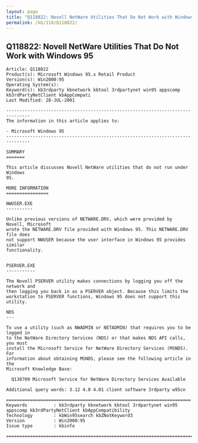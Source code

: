 ```yaml
---
layout: page
title: "Q118822: Novell NetWare Utilities That Do Not Work with Windows 95"
permalink: /kb/118/Q118822/
---
```


## Q118822: Novell NetWare Utilities That Do Not Work with Windows 95

	Article: Q118822
	Product(s): Microsoft Windows 95.x Retail Product
	Version(s): Win2000:95
	Operating System(s): 
	Keyword(s): kb3rdparty kbnetwork kbtool 3rdpartynet win95 appscomp kb3rdPartyNetClient kbAppCompati
	Last Modified: 28-JUL-2001
	
	-------------------------------------------------------------------------------
	The information in this article applies to:
	
	- Microsoft Windows 95 
	-------------------------------------------------------------------------------
	
	SUMMARY
	=======
	
	This article discusses Novell NetWare utilities that do not run under Windows
	95.
	
	MORE INFORMATION
	================
	
	NWUSER.EXE
	----------
	
	Unlike previous versions of NETWARE.DRV, which were provided by Novell, Microsoft
	wrote the NETWARE.DRV file provided with Windows 95. This NETWARE.DRV file does
	not support NWUSER because the user interface in Windows 95 provides similar
	functionality.
	
	
	PSERVER.EXE
	-----------
	
	The Novell PSERVER utility makes connections by logging you off the network and
	then logging you back in as a PSERVER object. Because this limits the
	workstation to PSERVER functions, Windows 95 does not support this utility.
	
	NDS
	---
	
	To use a utility (such as NWADMIN or NETADMIN) that requires you to be logged in
	to the NetWare Directory Services (NDS) or that makes NDS API calls, you must
	install the Microsoft Service for NetWare Directory Services (MSNDS). For
	information about obtaining MSNDS, please see the following article in the
	Microsoft Knowledge Base:
	
	  Q138709 Microsoft Service for NetWare Directory Services Available
	
	Additional query words: 3.12 4.0 4.01 client software 3rdparty w95cn
	
	======================================================================
	Keywords          : kb3rdparty kbnetwork kbtool 3rdpartynet win95 appscomp kb3rdPartyNetClient kbAppCompatibility 
	Technology        : kbWin95search kbZNotKeyword3
	Version           : Win2000:95
	Issue type        : kbinfo
	
	=============================================================================
	

